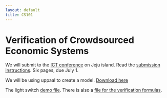 ```yaml
---
layout: default
title: CS101
---
```


# Verification of Crowdsourced Economic Systems


We will submit to the [ICT conference](http://www.ictc2016.org/sub/sub13.asp) on Jeju island.
Read the [submission instructions](http://www.ictc2016.org/sub/sub04.asp).
Six pages, due July 1.


We will be using uppaal to create a model. [Download here](http://www.uppaal.org/)

The light switch [demo file](/ggu/trash/light.xml).
There is also a [file for the verification formulas](/ggu/trash/light.q).
